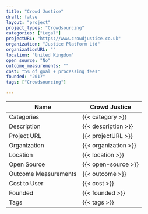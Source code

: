 ```yaml
---
title: "Crowd Justice"
draft: false
layout: "project"
project_types: "Crowdsourcing"
categories: ["Legal"]
projectURL: "https://www.crowdjustice.co.uk"
organization: "Justice Platform Ltd"
organizationURL: ""
location: "United Kingdom"
open_source: "No"
outcome_measurements: ""
cost: "5% of goal + processing fees"
founded: "2017"
tags: ["Crowdsourcing"]

---
```



Name                    |  Crowd Justice    
------------------------|----
Categories              | {{< category >}} 
Description             | {{< description >}} 
Project URL             | {{< projectURL >}} 
Organization            | {{< organization >}} 
Location                | {{< location >}} 
Open Source             | {{< open-source >}} 
Outcome Measurements    | {{< outcome >}} 
Cost to User            | {{< cost >}} 
Founded                 | {{< founded >}} 
Tags                    | {{< tags >}} 

